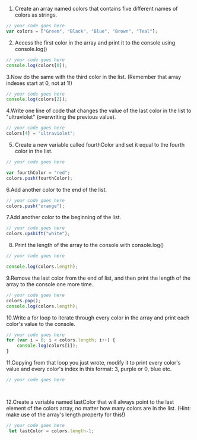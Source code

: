 1. Create an array named colors that contains five different names of colors as strings.

```js
// your code goes here
var colors = ["Green", "Black", "Blue", "Brown", "Teal"];
```

2. Access the first color in the array and print it to the console using console.log()

```js
// your code goes here
console.log(colors[0]);
```

3.Now do the same with the third color in the list. (Remember that array indexes start at 0, not at 1!)

```js
// your code goes here
console.log(colors[2]);
```

4.Write one line of code that changes the value of the last color in the list to "ultraviolet" (overwriting the previous value).

```js
// your code goes here
colors[4] = "ultraviolet";
```

5. Create a new variable called fourthColor and set it equal to the fourth color in the list.

```js
// your code goes here

var fourthColor = "red";
colors.push(fourthColor);
```

6.Add another color to the end of the list.

```js
// your code goes here
colors.push("orange");
```

7.Add another color to the beginning of the list.

```js
// your code goes here
colors.upshift("white");
```

8. Print the length of the array to the console with console.log()

```js
// your code goes here

console.log(colors.length);
```

9.Remove the last color from the end of list, and then print the length of the array to the console one more time.

```js
// your code goes here
colors.pop();
console.log(colors.length);
```

10.Write a for loop to iterate through every color in the array and print each color's value to the console.

```js
// your code goes here
for (var i = 0; i < colors.length; i++) {
	console.log(colors[i]);
}
```

11.Copying from that loop you just wrote, modify it to print every color's value and every color's index in this format: 3, purple or 0, blue etc.

```js
// your code goes here
  



```

12.Create a variable named lastColor that will always point to the last element of the colors array, no matter how many colors are in the list. (Hint: make use of the array's length property for this!)

```js
// your code goes here
 let lastColor = colors.length-1;
```
